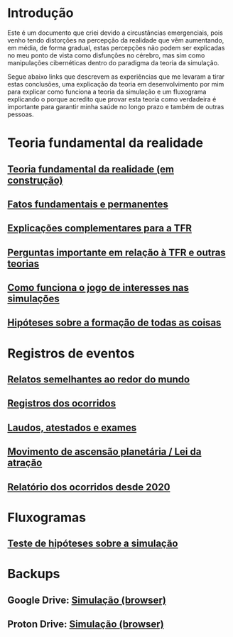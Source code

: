 # Introdução

Este é um documento que criei devido a circustâncias emergenciais, pois venho tendo distorções na percepção da realidade que vêm aumentando, em média, de forma gradual, estas percepções não podem ser explicadas no meu ponto de vista como disfunções no cérebro, mas sim como manipulações cibernéticas dentro do paradigma da teoria da simulação.

Segue abaixo links que descrevem as experiências que me levaram a tirar estas conclusões, uma explicação da teoria em desenvolvimento por mim para explicar como funciona a teoria da simulação e um fluxograma explicando o porque acredito que provar esta teoria como verdadeira é importante para garantir minha saúde no longo prazo e também de outras pessoas.

# Teoria fundamental da realidade


## [Teoria fundamental da realidade (em construção)](https://www.evernote.com/shard/s483/sh/37e26fb8-7928-9bf0-a3bb-4d3cf3d1cb4c/YJzZyEbvD3DGuz5NkGKYaeBahBPR_ev_ApDJati2L36OIGMhrIOvBJdzeg)

## [Fatos fundamentais e permanentes](https://www.evernote.com/shard/s483/sh/39299f2c-1975-be12-e55e-a6debe81a2d6/nbItm3o3X2CF2kDBkXg_hQcGELJNmt9lxzXnn4AdK99u0dK8UxP-_XUQqQ)

## [Explicações complementares para a TFR](https://www.evernote.com/shard/s483/sh/b137808e-c345-41f3-a41d-200dce4dd218/353ndaFiKprSNDY3AEkSTJ4Y3GVNevPMTk-LMP_JyQeM75e3pVzn4zcZ7g)

## [Perguntas importante em relação à TFR e outras teorias](https://www.evernote.com/shard/s483/sh/f2af07c0-bc01-8dc2-6942-e4401d0e6b84/Pk8TopEZBG4D0pJNw3seHgajrAKVY_4yrpFbzXI-eS8gww9frGkuZX0q7w)

## [Como funciona o jogo de interesses nas simulações](https://www.evernote.com/shard/s483/sh/df23663e-0ea4-77d4-7302-11f51a541835/NAl7MjBsAl2gMj4ohcbYSI0-9ZHnv7SeKTKbXm2FxFOw8Jj6aeLshrssFA)

## [Hipóteses sobre a formação de todas as coisas](https://www.evernote.com/shard/s483/sh/1e032ea1-7590-5b8a-efbd-606966c64dfb/QZ2KkMcyWcd1POacBJpCTHtUo9MVHyudoC6rLZ6bJOc9KMYd54Qr22FUQg)

# Registros de eventos

## [Relatos semelhantes ao redor do mundo](https://www.evernote.com/shard/s483/sh/1e544938-d2da-bcf8-bcbd-22e31b30d982/C9RXMUB7GX4cOANwnyD3-IGvgunhw6-tduyI7uJzgT392BVMfnu0DGOEzw)

## [Registros dos ocorridos](https://www.evernote.com/shard/s483/sh/0edd5ceb-b06c-d219-e128-9064df36e574/sbJOkHLkuocdfjA-JT3WUYp0MJh0xOocfZKX8JXcBwdkhOSE0IfJSHkCOg)

## [Laudos, atestados e exames](https://www.evernote.com/shard/s483/sh/1a172dc3-a7a1-e318-433c-011a436bd809/16NMave6Gru9imcKaZXVZF3utZ9ekutkL6zBoxmuUmQIEma2-QjvZXs_vA)

## [Movimento de ascensão planetária / Lei da atração](https://www.evernote.com/shard/s483/sh/2657ea45-8dae-4a7f-e249-4f8e03a3131a/12GJCpsT8ZtYObhg5q845_bhdGv_Bud3gGGh1oBV1rsI9OEA0jrpwQ6lyw)

## [Relatório dos ocorridos desde 2020](https://www.evernote.com/shard/s483/sh/0e8c9043-41f2-91f2-dae3-87edd4524cfc/3qUpZPunAgkfq7gUI5EM639LKOjeQ9LOfSPnPksCf7j_GaZul_HEQfpvUA)





# Fluxogramas

## [Teste de hipóteses sobre a simulação](https://viewer.diagrams.net/?tags=%7B%7D&highlight=0000ff&edit=_blank&layers=1&nav=1&title=Teste%20de%20hip%C3%B3teses.drawio#R7V1bc6M4Gv01rtp9SBcI8OXRdpLurprM9Hb3TmaethRQbE0DokEkTn79SEKyucgxG9tAMurqiuFDYKHv6Ojo08UjZxltPqYwWd%2BQAIUjYAWbkXM5AgC4Y499cMtTYbEt2y0sqxQH0rYzfMPPSCWU1hwHKKskpISEFCdVo0%2FiGPm0YoNpSh6rye5JWP3WBK5Qw%2FDNh2HTeosDui6sU8%2Fa2T8hvFqrb7YteSWCKrE0ZGsYkMeSybkaOcuUEFocRZslCnnpqXIp7rvec3WbsRTFtM0N6%2Bf%2FPX7%2B%2FPX34MetG043t89Pv7gX8ikPMMzlC4%2FAOGTPW9wT9lheriFJxZXxz5xndTECjiX%2BlU1WRp9kkSkjf8BFJhw6ZwmAm2xE0t1N45X8FF94d9RTvqOMIg40yAsFszwDa42T0dIZLRyKMnZtyUw%2Fc8jLpJTIJziD4gq%2FPWEI5s7jfyDDFEU%2B4qkClKA4YP%2BJ%2Bo4M0xzyx88n4q9D1IswF9zVX47ZigJVZlB5W0DRhtvXNAqZwWaHMMSrmB37zL0sC87iAaUUM2DO5YUIBwG%2FffG4xhR9S6DPn%2FXI6iGzpSRn2eWet9hZCO9QuID%2Bj5WwL6VPYxIjWcTLrZud66vr%2BZUl7bJCAneb6TLgFHpYztCmZJIA%2FIhIhGj6xJLIq54jK8Pjri55rrSty%2FVIGaGsv6vts3YQZwcS5f8H4p1G2aOA1Xh5SlK6JisSw%2FBqZ62V5i7NL4Qk0l1%2FIUqfZGnBnJKqM9EG0z%2Fk7fz4T378wZNnl5vSpcsneZLRlPxAJcdcXs5t70o65hpGOORJP6HwAXFgVD1mu4c8K9%2FYPowPHIalpyyW4yXwthlUrOjw%2FMfMQ3%2Fs3o2f%2FqnejZ%2Fs3lScqVfdi6yM5KmPXvAmkE0CTFeIvpBONkPc1S%2FiNEUhpPihSv46DMpbvxAsaFKhfyJhK5s7Z1KDcZFReVcNydtsHAFuuw9070dqEyLtaa1jlDNun3O9wPMWwizD%2FgvQHy7QFcGeG%2BnjaRXpjMe7Rfq0Tx5Xx8fxuKkdndeOWUftgOv0Wz1AQ9d%2F55DCvHxT8gDTreJ9YG8ZkYwdxXlUCNsoD%2BvKtlbVdhXJ3iNAS5XmGHWxT%2F4c0Ktb5O8Qfrx4db2qT%2B1ZU8zartcUs3URcDIt63bWe7Onr%2Bq9NdN%2FKXpdKcrykMLgPXea7OlpOk2gjruJDneaTpR3Ltz10vaadvT87ajXsh0dd9OMXtREpgu67U7Z40EAfQEEYb87oCOP0ZY1aKDbHQUO6tqiLdJZGcOnUrKEJ8he%2BB5X%2Fz27ilM88aTVyGvIlP%2FswrA%2BzEX8NYBcg0Y4XosDtElQioX%2BnMc%2BhpnRoOKqVQswTTVaYKzRAtNzaQE1UGPEwHnFwOu5btyS607eNz4KV%2BMGaXyEWdGDjVDO3wdFCRGfMYXFwMy2a4sywSkUkRRDwxxCS9m1JsbzeqcO0Ad1vFZsGMppTzmztvLKHhTnzBqc8zkVjJMiH92JgeA84loFQ%2BZFMbScMXcJ6mFFScLCtipMRXwtY7dxFWOLcExE1DMQu3MVGXLSk9Okf3Jyja4ZNsko8jjMMs6gWEblu0Qzv%2BJ4lQuamHFuiCAWnSHOHyF6gLKrlBUpUmwC8nrWmLm9s4bT8O3vJC9etFCmkWoAxJ81ycQcpfmlz71qcY%2BTUSU%2BbrGOcARj1gIZr2u9btv9Nxb9jEafSsm%2B%2BwDjEY1M60jhZFiNTDPo9ut2NJfPls3QKq8MB5sOc5VnnPHQ%2Bsugl1CbYZkOWGbSlmWGFaRT%2BS6xzJwrV3bq47g0iWThoazgHYrjHEaGYnQUMwG9U8zbDskZijnIHAcpBgwrJmc3g3JfeTRuG0jTBONitOI5M91kLcvMrN5ZxjMs8z5ZBrSNyQF3UCwDmjG5F4UMXzxmVIyeX2yr90kJoH0Yrh6By8Qlfw1jX3harAdMkZ8nKO1tVvS2Zu7nopr378W%2FPrzvjnv3fi%2FT9kzz0kHz4rZtXoY15AOaM%2FX1Qz7QT1GAKVQUFWHTyOhpBuhmwXdLM83gx1tZflFbGW%2BWYBxCX21dr60NBne6BgNM3x765no1beB3aMizRn6OTmJ1i75mVGbw6PumW9hosHdoxrnnDg18Tj97eJh5o2ef0qVWTR9eyA0Gpe9Vvkt0uNQMsddXXMsohFl1%2FQL%2FjGdV%2BnFtHf10ueramRj6eaf0A9rSz7Ci1yrf%2Bsk%2BaIOLvdFiGFR3OitY6B4%2Bi6ntUOQ3SxCmxS5nYg4qjHFSYaZCsxtq4nvggA9ehZzGOnLSBSXs%2BvrO02GhGWq64pFvFIeEe174UU01pSQgxbyMNBWNEb8QoUwsU0hx5ptGSNsITbXd%2F04boeb8vsF3wD5Vo05WUKCNoxOnkemStUZjfUBfs6sisDRoPFuPzDX7znUibbrfKEHtmHVQEqkIwNm31rJr6O96UxC3F%2FlvsD4krHe0%2F409sfvFutMM85qtO17ZattOPZDa%2BzQZt5dA6j%2BPyl5PSW7bgKg7rICo2wyImu07jtv4p7YXWv%2FLkdy3PYvXsM5BMjnMOsOKg6p812fxJoxQSKFNmEMZ%2FnahLk5FIdz9rMMaZ7QIUhjq2Uc9%2FS9TcptBzpqjSyvNWDuSqSZGiNRS0yKn%2B5ppdvt8PdVtctytr2dGpA68uWi7w5w7HVZz0dxjTjdqb6RojSPGYGhS1Osl%2FmykaAfcMm3JLd7J48%2FHcUtzeu5vQpdgVgRMY8JibVHmk7ti5DVCmGzXG92JsdqCfV4ahbfQhqEiNiG2PczUv1L1moGQYjie90BymsKqbL3HjIAiXteFfTdHg1VljgZ2Q%2FwzxyHp0uP2HbQR0HncssZX8%2BumxztbfdbweP961Wt2Qgc%2FMn%2BDwrVZGHIK%2FM3a4u9sY%2FFec%2B3r4PFnFoa8En6NHxzsfXK%2B9wZ%2FlOhrZbdFpmUjrtDYyb8007L%2FbXB5EJfT2s8UAA0rOnansGzOl%2FvtLkPpg35BUIAfWiFwcgiB6Ukew15Z5KhqPTaTN2rEft8uF%2BJXkENa2fhAXorFTygj1nlLagVYxNFTxIAdQNGbiUvXit9RjlRHRwRel%2BomFZ1lz80S5LNeGj%2FDTByzj7%2B222ijIkQvjimhUjCrkE1APuwrtmMU84k74pNDorl1R7wm1i3Ls9C9Xqzbl4vliRoer7YJq2Yug2NpKrh9ihruf7n68TX4eXGbJjfX%2F32%2BXX7%2FfNHhT5mbFYnHNi4NoGnguBd7YNaj5tFC7y33%2BP5hv8R4FPJsq%2FazrrYOepPTQI%2BdpoT7bHvtIyuc9Q0JEE%2FxNw%3D%3D)


# Backups

## Google Drive: [Simulação (browser)](https://drive.google.com/drive/folders/1l7LvKCfGn-eOSrXCwwa21J1gM6zyL0tZ?usp=sharing)

## Proton Drive: [Simulação (browser)](https://drive.proton.me/urls/PBXAZYV2C0#jVs5TvyH8xYt)




